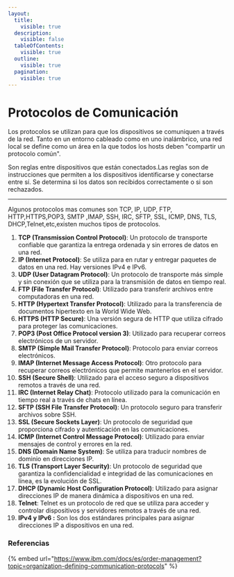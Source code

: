 ```yaml
---
layout:
  title:
    visible: true
  description:
    visible: false
  tableOfContents:
    visible: true
  outline:
    visible: true
  pagination:
    visible: true
---
```


# Protocolos de Comunicación

Los protocolos se utilizan para que los dispositivos se  comuniquen  a través de la red. Tanto en un entorno cableado como en uno inalámbrico, una red local se define como un área en la que todos los hosts deben "compartir un protocolo común".

Son reglas entre dispositivos que están conectados.Las reglas son de instrucciones que permiten a los dispositivos identificarse y conectarse entre sí. Se determina  si los datos son recibidos correctamente o si son rechazados.

***

Algunos protocolos mas comunes son TCP, IP, UDP, FTP, HTTP,HTTPS,POP3, SMTP ,IMAP, SSH, IRC, SFTP, SSL, ICMP, DNS, TLS, DHCP,Telnet,etc,existen muchos tipos de protocolos.

1. **TCP (Transmission Control Protocol)**: Un protocolo de transporte confiable que garantiza la entrega ordenada y sin errores de datos en una red.
2. **IP (Internet Protocol)**: Se utiliza para en rutar y entregar paquetes de datos en una red. Hay versiones IPv4 e IPv6.
3. **UDP (User Datagram Protocol)**: Un protocolo de transporte más simple y sin conexión que se utiliza para la transmisión de datos en tiempo real.
4. **FTP (File Transfer Protocol)**: Utilizado para transferir archivos entre computadoras en una red.
5. **HTTP (Hypertext Transfer Protocol)**: Utilizado para la transferencia de documentos hipertexto en la World Wide Web.
6. **HTTPS (HTTP Secure)**: Una versión segura de HTTP que utiliza cifrado para proteger las comunicaciones.
7. **POP3 (Post Office Protocol version 3)**: Utilizado para recuperar correos electrónicos de un servidor.
8. **SMTP (Simple Mail Transfer Protocol)**: Protocolo para enviar correos electrónicos.
9. **IMAP (Internet Message Access Protocol)**: Otro protocolo para recuperar correos electrónicos que permite mantenerlos en el servidor.
10. **SSH (Secure Shell)**: Utilizado para el acceso seguro a dispositivos remotos a través de una red.
11. **IRC (Internet Relay Chat)**: Protocolo utilizado para la comunicación en tiempo real a través de chats en línea.
12. **SFTP (SSH File Transfer Protocol)**: Un protocolo seguro para transferir archivos sobre SSH.
13. **SSL (Secure Sockets Layer)**: Un protocolo de seguridad que proporciona cifrado y autenticación en las comunicaciones.
14. **ICMP (Internet Control Message Protocol)**: Utilizado para enviar mensajes de control y errores en la red.
15. **DNS (Domain Name System)**: Se utiliza para traducir nombres de dominio en direcciones IP.
16. **TLS (Transport Layer Security)**: Un protocolo de seguridad que garantiza la confidencialidad e integridad de las comunicaciones en línea, es la evolución de SSL.
17. **DHCP (Dynamic Host Configuration Protocol)**: Utilizado para asignar direcciones IP de manera dinámica a dispositivos en una red.
18. **Telnet**: Telnet es un protocolo de red que se utiliza para acceder y controlar dispositivos y servidores remotos a través de una red.
19. **IPv4 y IPv6 :** Son los dos estándares principales para asignar direcciones IP a dispositivos en una red.

### Referencias

{% embed url="https://www.ibm.com/docs/es/order-management?topic=organization-defining-communication-protocols" %}

